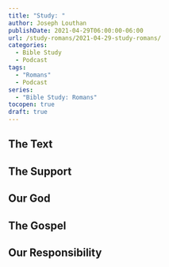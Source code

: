 ```yaml
---
title: "Study: "
author: Joseph Louthan
publishDate: 2021-04-29T06:00:00-06:00
url: /study-romans/2021-04-29-study-romans/
categories:
  - Bible Study
  - Podcast
tags:
  - "Romans"
  - Podcast
series:
  - "Bible Study: Romans"
tocopen: true
draft: true
---
```

## The Text

## The Support

## Our God

## The Gospel

## Our Responsibility

